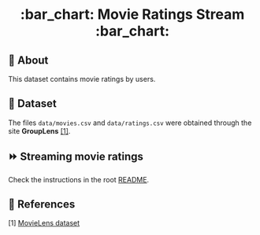 <h1 align="center"> :bar_chart: Movie Ratings Stream :bar_chart:</h1>

## :speech_balloon: About

This dataset contains movie ratings by users.

## :open_file_folder: Dataset

The files `data/movies.csv` and `data/ratings.csv` were obtained through the
site **GroupLens** [[1]](#1).

## :fast_forward: Streaming movie ratings

Check the instructions in the root [README](../../README.md).

## :scroll: References

<a id="1">[1]</a> [MovieLens
dataset](https://grouplens.org/datasets/movielens/)
